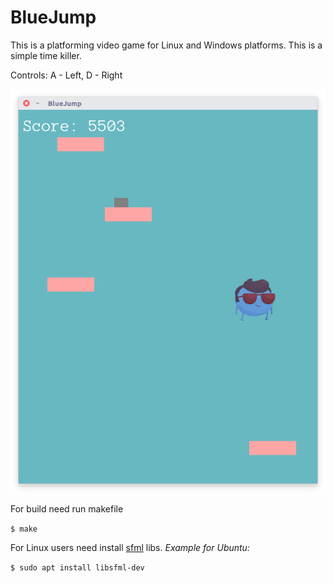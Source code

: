 # BlueJump
This is a platforming video game for Linux and Windows platforms. This is a simple time killer.

Controls: A - Left, D - Right

![Game Screenshot](https://github.com/Zivit/BlueJump/blob/master/screenshot.png)

For build need run makefile

`$ make`

For Linux users need install [sfml](http://www.sfml-dev.org/index.php "Simple and Fast Multimedia Library") libs.
*Example for Ubuntu:* 

`$ sudo apt install libsfml-dev`
